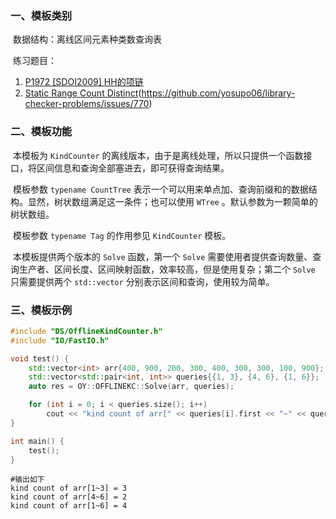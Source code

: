 ### 一、模板类别

​	数据结构：离线区间元素种类数查询表

​	练习题目：

1. [P1972 [SDOI2009] HH的项链](https://www.luogu.com.cn/problem/P1972)
2. [Static Range Count Distinct](https://judge.yosupo.jp/problem/static_range_count_distinct)(https://github.com/yosupo06/library-checker-problems/issues/770)

### 二、模板功能

​		本模板为 `KindCounter` 的离线版本，由于是离线处理，所以只提供一个函数接口，将区间信息和查询全部塞进去，即可获得查询结果。

​		模板参数 `typename CountTree` 表示一个可以用来单点加、查询前缀和的数据结构。显然，树状数组满足这一条件；也可以使用 `WTree` 。默认参数为一颗简单的树状数组。

​		模板参数 `typename Tag` 的作用参见 `KindCounter` 模板。

​		本模板提供两个版本的 `Solve` 函数，第一个 `Solve` 需要使用者提供查询数量、查询生产者、区间长度、区间映射函数，效率较高，但是使用复杂；第二个 `Solve` 只需要提供两个 `std::vector` 分别表示区间和查询，使用较为简单。

### 三、模板示例

```c++
#include "DS/OfflineKindCounter.h"
#include "IO/FastIO.h"

void test() {
    std::vector<int> arr{400, 900, 200, 300, 400, 300, 300, 100, 900};
    std::vector<std::pair<int, int>> queries{{1, 3}, {4, 6}, {1, 6}};
    auto res = OY::OFFLINEKC::Solve(arr, queries);

    for (int i = 0; i < queries.size(); i++)
        cout << "kind count of arr[" << queries[i].first << "~" << queries[i].second << "] = " << res[i] << endl;
}

int main() {
    test();
}
```

```
#输出如下
kind count of arr[1~3] = 3
kind count of arr[4~6] = 2
kind count of arr[1~6] = 4

```

